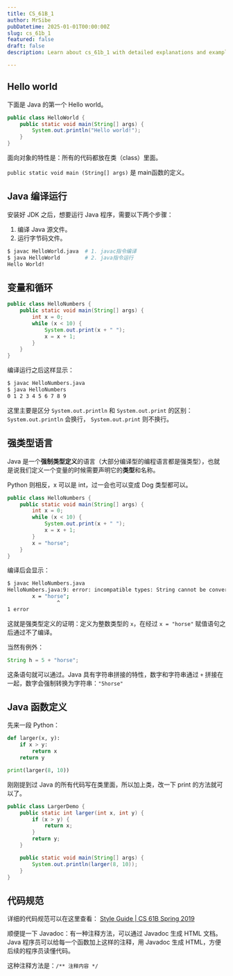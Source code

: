 ```yaml
---
title: CS_61B_1
author: MrSibe
pubDatetime: 2025-01-01T00:00:00Z
slug: cs_61b_1
featured: false
draft: false
description: Learn about cs_61b_1 with detailed explanations and examples.

---
```

## Hello world

下面是 Java 的第一个 Hello world。

```java
public class HelloWorld {
    public static void main(String[] args) {
        System.out.println("Hello world!");
    }
}
```

面向对象的特性是：所有的代码都放在类（class）里面。

`public static void main (String[] args)` 是 main函数的定义。

## Java 编译运行

安装好 JDK 之后，想要运行 Java 程序，需要以下两个步骤：

1. 编译 Java 源文件。
2. 运行字节码文件。

```bash
$ javac HelloWorld.java  # 1. javac指令编译
$ java HelloWorld        # 2. java指令运行
Hello World! 
```

## 变量和循环

```java
public class HelloNumbers {
    public static void main(String[] args) {
        int x = 0;
        while (x < 10) {
            System.out.print(x + " ");
            x = x + 1;
        }
    }
}
```

编译运行之后这样显示：

```bash
$ javac HelloNumbers.java
$ java HelloNumbers
0 1 2 3 4 5 6 7 8 9 
```

这里主要是区分 `System.out.println` 和 `System.out.print` 的区别：`System.out.println` 会换行， `System.out.print` 则不换行。

## 强类型语言

Java 是一个**强制类型定义**的语言（大部分编译型的编程语言都是强类型），也就是说我们定义一个变量的时候需要声明它的**类型**和名称。

Python 则相反，x 可以是 int，过一会也可以变成 Dog 类型都可以。

```java
public class HelloNumbers {
    public static void main(String[] args) {
        int x = 0;
        while (x < 10) {
            System.out.print(x + " ");
            x = x + 1;
        }
        x = "horse";
    }
}
```

编译后会显示：

```bash
$ javac HelloNumbers.java 
HelloNumbers.java:9: error: incompatible types: String cannot be converted to int
        x = "horse";
                ^
1 error
```

这就是强类型定义的证明：定义为整数类型的 `x`，在经过 `x = "horse"` 赋值语句之后通过不了编译。

当然有例外：

```java
String h = 5 + "horse";
```

这条语句就可以通过。Java 具有字符串拼接的特性，数字和字符串通过 `+` 拼接在一起，数字会强制转换为字符串：`"5horse"`

## Java 函数定义

先来一段 Python：

```python
def larger(x, y):
    if x > y:
        return x
    return y

print(larger(8, 10))
```

刚刚提到过 Java 的所有代码写在类里面，所以加上类，改一下 print 的方法就可以了。

```java
public class LargerDemo {
    public static int larger(int x, int y) {
        if (x > y) {
            return x;
        }
        return y;
    }

    public static void main(String[] args) {
        System.out.println(larger(8, 10));
    }
}
```

## 代码规范

详细的代码规范可以在这里查看：
[Style Guide \| CS 61B Spring 2019](https://sp19.datastructur.es/materials/guides/style-guide.html)

顺便提一下 Javadoc：有一种注释方法，可以通过 Javadoc 生成 HTML 文档。Java 程序员可以给每一个函数加上这样的注释，用 Javadoc 生成 HTML，方便后续的程序员读懂代码。

这种注释方法是：`/** 注释内容 */`
